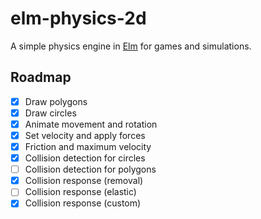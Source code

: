 # elm-physics-2d

A simple physics engine in [Elm](https://elm-lang.org) for games and simulations.

## Roadmap

- [x] Draw polygons
- [x] Draw circles
- [x] Animate movement and rotation
- [x] Set velocity and apply forces
- [x] Friction and maximum velocity
- [x] Collision detection for circles
- [ ] Collision detection for polygons
- [x] Collision response (removal)
- [ ] Collision response (elastic)
- [x] Collision response (custom)